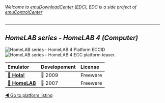 ###### Welcome to [emuDownloadCenter (EDC)](https://github.com/PhoenixInteractiveNL/emuDownloadCenter/wiki/), EDC is a side project of [emuControlCenter](https://github.com/PhoenixInteractiveNL/emuControlCenter/wiki/)
***
## _HomeLAB series - HomeLAB 4 (Computer)_
![](https://raw.githubusercontent.com/wiki/PhoenixInteractiveNL/emuDownloadCenter/images_platform/ecc_homelab4_cell.png "HomeLAB series - HomeLAB 4 Platform ECCID")
![](https://raw.githubusercontent.com/wiki/PhoenixInteractiveNL/emuDownloadCenter/images_platform/ecc_homelab4_teaser.png "HomeLAB series - HomeLAB 4 ECC platform teaser.")

| Emulator | Developement | License |
|:---------|:-------------|:--------|
| [:file_folder: **Hola!**](https://github.com/PhoenixInteractiveNL/emuDownloadCenter/wiki/Emulator-hola#menu) | :red_circle: 2009 | Freeware |
| [:file_folder: **HomeLAB**](https://github.com/PhoenixInteractiveNL/emuDownloadCenter/wiki/Emulator-homelab#menu) | :red_circle: 2007 | Freeware |

[:arrow_backward: Go to platform listing](https://github.com/PhoenixInteractiveNL/emuDownloadCenter/wiki/EDC-Platform-List)
